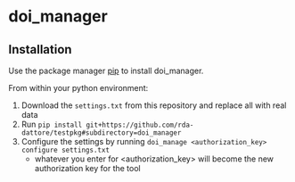 # doi_manager

## Installation

Use the package manager [pip](https://pip.pypa.io/en/stable/) to install doi_manager.

From within your python environment:
1. Download the `settings.txt` from this repository and replace all <values> with real data
2. Run `pip install git+https://github.com/rda-dattore/testpkg#subdirectory=doi_manager`
3. Configure the settings by running `doi_manage <authorization_key> configure settings.txt`
   - whatever you enter for <authorization_key> will become the new authorization key for the tool
